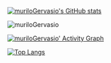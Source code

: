 
[![muriloGervasio's GitHub stats](https://github-readme-stats.vercel.app/api?username=muriloGervasio&show_icons=true&theme=dracula&count_private=true)](https://github.com/muriloGervasio/github-readme-stats)

<p><img align="center" src="https://github-readme-streak-stats.herokuapp.com/?user=muriloGervasio&theme=dracula&date_format=M%20j%5B%2C%20Y%5D" alt="muriloGervasio" /></p>

[![muriloGervasio' Activity Graph](https://activity-graph.herokuapp.com/graph?username=muriloGervasio&custom_title=muriloGervasio's%20Contribution%20Graph&theme=dracula&line=d1a01f&point=c58545)](https://github.com/muriloGervasio/github-readme-stats)

[![Top Langs](https://github-readme-stats.vercel.app/api/top-langs/?username=muriloRodrigues)](https://github.com/muriloRodrigues/github-readme-stats)

